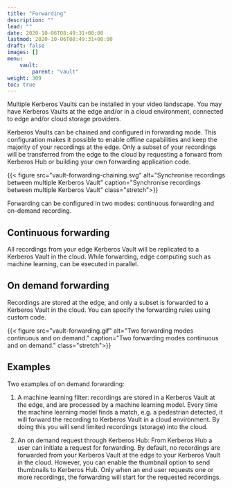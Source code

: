 ```yaml
---
title: "Forwarding"
description: ""
lead: ""
date: 2020-10-06T08:49:31+00:00
lastmod: 2020-10-06T08:49:31+00:00
draft: false
images: []
menu:
    vault:
        parent: "vault"
weight: 309
toc: true
---
```


Multiple Kerberos Vaults can be installed in your video landscape. You may have Kerberos Vaults at the edge and/or in a cloud environment, connected to edge and/or cloud storage providers.

Kerberos Vaults can be chained and configured in forwarding mode. This configuration makes it possible to enable offline capabilities and keep the majority of your recordings at the edge. Only a subset of your recordings will be transferred from the edge to the cloud by requesting a forward from Kerberos Hub or building your own forwarding application code.

{{< figure src="vault-forwarding-chaining.svg" alt="Synchronise recordings between multiple Kerberos Vault" caption="Synchronise recordings between multiple Kerberos Vault" class="stretch">}}

Forwarding can be configured in two modes: continuous forwarding and on-demand recording.

## Continuous forwarding

All recordings from your edge Kerberos Vault will be replicated to a Kerberos Vault in the cloud. While forwarding, edge computing such as machine learning, can be executed in parallel.

## On demand forwarding

Recordings are stored at the edge, and only a subset is forwarded to a Kerberos Vault in the cloud. You can specify the forwarding rules using custom code.

{{< figure src="vault-forwarding.gif" alt="Two forwarding modes continuous and on demand." caption="Two forwarding modes continuous and on demand." class="stretch">}}

## Examples

Two examples of on demand forwarding:

1. A machine learning filter: recordings are stored in a Kerberos Vault at the edge, and are processed by a machine learning model. Every time the machine learning model finds a match, e.g. a pedestrian detected, it will forward the recording to Kerberos Vault in a cloud environment. By doing this you will send limited recordings (storage) into the cloud. 

2. An on demand request through Kerberos Hub: From Kerberos Hub a user can initiate a request for forwarding. By default, no recordings are forwarded from your Kerberos Vault at the edge to your Kerberos Vault in the cloud. However, you can enable the thumbnail option to send thumbnails to Kerberos Hub. Only when an end user requests one or more recordings, the forwarding will start for the requested recordings.
